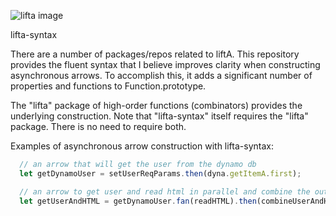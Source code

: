 ![lifta image](https://s3-us-west-1.amazonaws.com/bill-enright-personal/Asset+5.svg)

lifta-syntax

There are a number of packages/repos related to liftA. This repository provides the fluent syntax  that I believe improves clarity when constructing asynchronous arrows. To accomplish this, it adds a significant number of properties and functions to Function.prototype.

The "lifta" package of high-order functions (combinators) provides the underlying construction. Note that "lifta-syntax" itself requires the "lifta" package. There is no need to require both.

Examples of asynchronous arrow construction with lifta-syntax:

```javascript
  // an arrow that will get the user from the dynamo db
  let getDynamoUser = setUserReqParams.then(dyna.getItemA.first);

  // an arrow to get user and read html in parallel and combine the outputs
  let getUserAndHTML = getDynamoUser.fan(readHTML).then(combineUserAndHTML);
```
